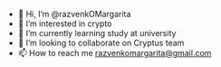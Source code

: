 - 👋 Hi, I’m @razvenkOMargarita
- 👀 I’m interested in crypto
- 🌱 I’m currently learning study at university
- 💞️ I’m looking to collaborate on Cryptus team
- 📫 How to reach me razvenkomargarita@gmail.com

<!---
razvenkOMargarita/razvenkOMargarita is a ✨ special ✨ repository because its `README.md` (this file) appears on your GitHub profile.
You can click the Preview link to take a look at your changes.
--->
